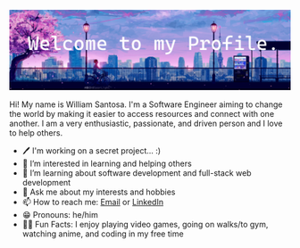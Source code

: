 ![My Profile Banner](Banner.png "[Anime Banner](https://wallpaper.dog/aesthetic-anime)")

Hi! My name is William Santosa. I'm a Software Engineer aiming to change the world by making it easier to access resources and connect with one another. I am a very enthusiastic, passionate, and driven person and I love to help others. 
 
- 🖊️ I'm working on a secret project... :)
- 👀 I’m interested in learning and helping others
- 🌱 I’m learning about software development and full-stack web development
- 💬 Ask me about my interests and hobbies
- 📫 How to reach me: [Email](mailto:williamwsantosa@gmail.com) or [LinkedIn](https://www.linkedin.com/in/williamsantosa/)
- 😁 Pronouns: he/him
- 🏋️‍♂️ Fun Facts: I enjoy playing video games, going on walks/to gym, watching anime, and coding in my free time
